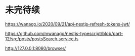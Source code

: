# 未完待续

https://wanago.io/2020/09/21/api-nestjs-refresh-tokens-jwt/

https://github.com/mwanago/nestjs-typescript/blob/part-12/src/posts/postsSearch.service.ts

http://127.0.0.1:8080/browser/


